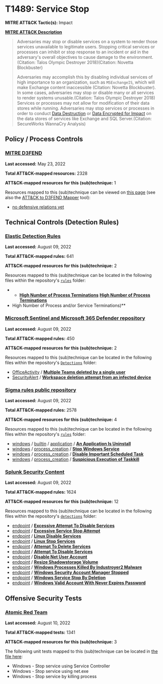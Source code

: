 # T1489: Service Stop
**MITRE ATT&CK Tactic(s):** Impact

**[MITRE ATT&CK Description](https://attack.mitre.org/techniques/T1489)**
<blockquote>Adversaries may stop or disable services on a system to render those services unavailable to legitimate users. Stopping critical services or processes can inhibit or stop response to an incident or aid in the adversary's overall objectives to cause damage to the environment.(Citation: Talos Olympic Destroyer 2018)(Citation: Novetta Blockbuster) 

Adversaries may accomplish this by disabling individual services of high importance to an organization, such as <code>MSExchangeIS</code>, which will make Exchange content inaccessible (Citation: Novetta Blockbuster). In some cases, adversaries may stop or disable many or all services to render systems unusable.(Citation: Talos Olympic Destroyer 2018) Services or processes may not allow for modification of their data stores while running. Adversaries may stop services or processes in order to conduct [Data Destruction](https://attack.mitre.org/techniques/T1485) or [Data Encrypted for Impact](https://attack.mitre.org/techniques/T1486) on the data stores of services like Exchange and SQL Server.(Citation: SecureWorks WannaCry Analysis)</blockquote>

## Policy / Process Controls
### [MITRE D3FEND](https://d3fend.mitre.org/)
**Last accessed:** May 23, 2022

**Total ATT&CK-mapped resources:** 2328

**ATT&CK-mapped resources for this (sub)technique:** 1

Resources mapped to this (sub)technique can be viewed on [this page](https://d3fend.mitre.org/) (see also the [ATT&CK to D3FEND Mapper](https://d3fend.mitre.org/tools/attack-mapper) tool):

* [no defensive relations yet](https://d3fend.mitre.org/technique/d3f:nodefensiverelationsyet)

## Technical Controls (Detection Rules)
### [Elastic Detection Rules](https://github.com/elastic/detection-rules)
**Last accessed:** August 09, 2022

**Total ATT&CK-mapped rules:** 641

**ATT&CK-mapped resources for this (sub)technique:** 2

Resources mapped to this (sub)technique can be located in the following files within the repository's <code>[rules](https://github.com/elastic/detection-rules/tree/main/rules)</code> folder:

* * **[High Number of Process Terminations](https://github.com/elastic/detection-rules/blob/main/rules/linux/impact_process_kill_threshold.toml)**
**[High Number of Process Terminations](https://github.com/elastic/detection-rules/blob/main/rules/linux/impact_process_kill_threshold.toml)**
* High Number of Process and/or Service Terminations)**

### [Microsoft Sentinel and Microsoft 365 Defender repository](https://github.com/Azure/Azure-Sentinel)
**Last accessed:** August 09, 2022

**Total ATT&CK-mapped rules:** 450

**ATT&CK-mapped resources for this (sub)technique:** 2

Resources mapped to this (sub)technique can be located in the following files within the repository's <code>[Detections](https://github.com/Azure/Azure-Sentinel/tree/master/Detections)</code> folder:

* [OfficeActivity](https://github.com/Azure/Azure-Sentinel/tree/master/Detections/OfficeActivity/) / **[Multiple Teams deleted by a single user](https://github.com/Azure/Azure-Sentinel/blob/master/Detections/OfficeActivity/MultipleTeamsDeletes.yaml)**
* [SecurityAlert](https://github.com/Azure/Azure-Sentinel/tree/master/Detections/SecurityAlert/) / **[Workspace deletion attempt from an infected device](https://github.com/Azure/Azure-Sentinel/blob/master/Detections/SecurityAlert/Suspicious_WorkSpaceDeletion_Attempt.yaml)**

### [Sigma rules public repository](https://github.com/SigmaHQ/sigma)
**Last accessed:** August 09, 2022

**Total ATT&CK-mapped rules:** 2578

**ATT&CK-mapped resources for this (sub)technique:** 4

Resources mapped to this (sub)technique can be located in the following files within the repository's <code>[rules](https://github.com/SigmaHQ/sigma/tree/master/rules)</code> folder:

* [windows](https://github.com/SigmaHQ/sigma/tree/master/rules/windows/) / [builtin](https://github.com/SigmaHQ/sigma/tree/master/rules/windows/builtin/) / [application](https://github.com/SigmaHQ/sigma/tree/master/rules/windows/builtin/application/) / **[An Application Is Uninstall](https://github.com/SigmaHQ/sigma/blob/master/rules/windows/builtin/application/win_builtin_remove_application.yml)**
* [windows](https://github.com/SigmaHQ/sigma/tree/master/rules/windows/) / [process_creation](https://github.com/SigmaHQ/sigma/tree/master/rules/windows/process_creation/) / **[Stop Windows Service](https://github.com/SigmaHQ/sigma/blob/master/rules/windows/process_creation/proc_creation_win_service_stop.yml)**
* [windows](https://github.com/SigmaHQ/sigma/tree/master/rules/windows/) / [process_creation](https://github.com/SigmaHQ/sigma/tree/master/rules/windows/process_creation/) / **[Disable Important Scheduled Task](https://github.com/SigmaHQ/sigma/blob/master/rules/windows/process_creation/proc_creation_win_susp_schtasks_disable.yml)**
* [windows](https://github.com/SigmaHQ/sigma/tree/master/rules/windows/) / [process_creation](https://github.com/SigmaHQ/sigma/tree/master/rules/windows/process_creation/) / **[Suspicious Execution of Taskkill](https://github.com/SigmaHQ/sigma/blob/master/rules/windows/process_creation/proc_creation_win_susp_taskkill.yml)**

### [Splunk Security Content](https://github.com/splunk/security_content)
**Last accessed:** August 09, 2022

**Total ATT&CK-mapped rules:** 1624

**ATT&CK-mapped resources for this (sub)technique:** 12

Resources mapped to this (sub)technique can be located in the following files within the repository's <code>[detections](https://github.com/splunk/security_content/tree/develop/detections)</code> folder:

* [endpoint](https://github.com/splunk/security_content/tree/develop/detections/endpoint/) / **[Excessive Attempt To Disable Services](https://github.com/splunk/security_content/blob/develop/detections/endpoint/excessive_attempt_to_disable_services.yml)**
* [endpoint](https://github.com/splunk/security_content/tree/develop/detections/endpoint/) / **[Excessive Service Stop Attempt](https://github.com/splunk/security_content/blob/develop/detections/endpoint/excessive_service_stop_attempt.yml)**
* [endpoint](https://github.com/splunk/security_content/tree/develop/detections/endpoint/) / **[Linux Disable Services](https://github.com/splunk/security_content/blob/develop/detections/endpoint/linux_disable_services.yml)**
* [endpoint](https://github.com/splunk/security_content/tree/develop/detections/endpoint/) / **[Linux Stop Services](https://github.com/splunk/security_content/blob/develop/detections/endpoint/linux_stop_services.yml)**
* [endpoint](https://github.com/splunk/security_content/tree/develop/detections/endpoint/) / **[Attempt To Delete Services](https://github.com/splunk/security_content/blob/develop/detections/endpoint/ssa___attempt_to_delete_services.yml)**
* [endpoint](https://github.com/splunk/security_content/tree/develop/detections/endpoint/) / **[Attempt To Disable Services](https://github.com/splunk/security_content/blob/develop/detections/endpoint/ssa___attempt_to_disable_services.yml)**
* [endpoint](https://github.com/splunk/security_content/tree/develop/detections/endpoint/) / **[Disable Net User Account](https://github.com/splunk/security_content/blob/develop/detections/endpoint/ssa___disable_net_user_account.yml)**
* [endpoint](https://github.com/splunk/security_content/tree/develop/detections/endpoint/) / **[Resize Shadowstorage Volume](https://github.com/splunk/security_content/blob/develop/detections/endpoint/ssa___resize_shadowstorage_volume.yml)**
* [endpoint](https://github.com/splunk/security_content/tree/develop/detections/endpoint/) / **[Windows Processes Killed By Industroyer2 Malware](https://github.com/splunk/security_content/blob/develop/detections/endpoint/windows_processes_killed_by_industroyer2_malware.yml)**
* [endpoint](https://github.com/splunk/security_content/tree/develop/detections/endpoint/) / **[Windows Security Account Manager Stopped](https://github.com/splunk/security_content/blob/develop/detections/endpoint/windows_security_account_manager_stopped.yml)**
* [endpoint](https://github.com/splunk/security_content/tree/develop/detections/endpoint/) / **[Windows Service Stop By Deletion](https://github.com/splunk/security_content/blob/develop/detections/endpoint/windows_service_stop_by_deletion.yml)**
* [endpoint](https://github.com/splunk/security_content/tree/develop/detections/endpoint/) / **[Windows Valid Account With Never Expires Password](https://github.com/splunk/security_content/blob/develop/detections/endpoint/windows_valid_account_with_never_expires_password.yml)**


## Offensive Security Tests
### [Atomic Red Team](https://github.com/redcanaryco/atomic-red-team)
**Last accessed:** August 10, 2022

**Total ATT&CK-mapped tests:** 1341

**ATT&CK-mapped resources for this (sub)technique:** 3

The following unit tests mapped to this (sub)technique can be located in [the file here](https://github.com/redcanaryco/atomic-red-team/tree/master/atomics/T1489/T1489.yaml):

* Windows - Stop service using Service Controller
* Windows - Stop service using net.exe
* Windows - Stop service by killing process

